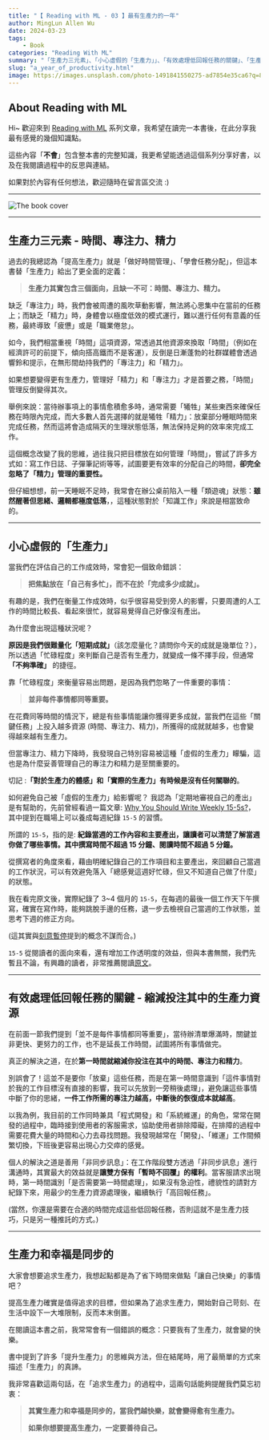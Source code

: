 ```yaml
---
title: "【 Reading with ML - 03 】最有生產力的一年"
author: MingLun Allen Wu
date: 2024-03-23
tags: 
    - Book
categories: "Reading With ML"
summary: "「生產力三元素」、「小心虛假的「生產力」」、「有效處理低回報任務的關鍵」、「生產力和幸福是同步的」" 
slug: "a_year_of_productivity.html"
image: https://images.unsplash.com/photo-1491841550275-ad7854e35ca6?q=80&w=3174&auto=format&fit=crop&ixlib=rb-4.0.3&ixid=M3wxMjA3fDB8MHxwaG90by1wYWdlfHx8fGVufDB8fHx8fA%3D%3D
---
```


## About Reading with ML

Hi~ 歡迎來到 [Reading with ML](https://minglunwu.com/categories/reading-with-ml/) 系列文章，我希望在讀完一本書後，在此分享我最有感覺的幾個知識點。

這些內容「**不會**」包含整本書的完整知識，我更希望能透過這個系列分享好書，以及在我閱讀過程中的反思與連結。

如果對於內容有任何想法，歡迎隨時在留言區交流 :)

---

![The book cover](https://minglunwu.com/images/20240323/book_cover.webp)

---

## 生產力三元素 - 時間、專注力、精力

過去的我總認為「提高生產力」就是「做好時間管理」、「學會任務分配」，但這本書替「生產力」給出了更全面的定義：

> **生產力其實包含三個面向，且缺一不可：時間、專注力、精力。**

缺乏「專注力」時，我們會被周遭的風吹草動影響，無法將心思集中在當前的任務上；而缺乏「精力」時，身體會以極度低效的模式運行，難以進行任何有意義的任務，最終導致「疲憊」或是「職業倦怠」。

如今，我們相當重視「時間」這項資源，常透過其他資源來換取「時間」（例如在經濟許可的前提下，傾向搭高鐵而不是客運），反倒是日漸蓬勃的社群媒體會透過響鈴和提示，在無形間劫持我們的「專注力」和「精力」。

如果想要變得更有生產力，管理好「精力」和「專注力」才是首要之務，「時間」管理反倒變得其次。

舉例來說：當待辦事項上的事情愈積愈多時，通常需要「犧牲」某些東西來確保任務在時限內完成，而大多數人首先選擇的就是犧牲「精力」：放棄部分睡眠時間來完成任務，然而這將會造成隔天的生理狀態低落，無法保持足夠的效率來完成工作。

這個概念改變了我的思維，過往我只把目標放在如何管理「時間」，嘗試了許多方式如：寫工作日誌、子彈筆記術等等，試圖要更有效率的分配自己的時間，**卻完全忽略了「精力」管理的重要性。**

但仔細想想，前一天睡眠不足時，我常會在辦公桌前陷入一種「類遊魂」狀態：**雖然醒著但思緒、邏輯都極度低落**，，這種狀態對於「知識工作」來說是相當致命的。

---

## 小心虛假的「生產力」

當我們在評估自己的工作成效時，常會犯一個致命錯誤：

> **把焦點放在「自己有多忙」，而不在於「完成多少成就」。**

有趣的是，我們在衡量工作成效時，似乎很容易受到旁人的影響，只要周遭的人工作的時間比較長、看起來很忙，就容易覺得自己好像沒有產出。

為什麼會出現這種狀況呢？

**原因是我們很難量化「短期成就」**（該怎麼量化？請問你今天的成就是幾單位？），所以透過「忙碌程度」來判斷自己是否有生產力，就變成一條不擇手段，但通常 **「不夠準確」** 的捷徑。

靠「忙碌程度」來衡量容易出問題，是因為我們忽略了一件重要的事情：

> **並非每件事情都同等重要。**

在花費同等時間的情況下，總是有些事情能讓你獲得更多成就，當我們在這些「關鍵任務」上投入越多資源 (時間、專注力、精力)，所獲得的成就就越多，也會變得越來越有生產力。

但當專注力、精力下降時，我發現自己特別容易被這種「虛假的生產力」矇騙，這也是為什麼妥善管理自己的專注力和精力是至關重要的。

切記 :**「對於生產力的體感」和「實際的生產力」有時候是沒有任何關聯的**。

如何避免自己被「虛假的生產力」給影響呢？ 我認為「定期地審視自己的產出」是有幫助的，先前曾經看過一篇文章: [Why You Should Write Weekly 15-5s?](https://eugeneyan.com/writing/15-5/)，其中提到在職場上可以養成每週紀錄 `15-5` 的習慣。

所謂的 `15-5`，指的是: **紀錄當週的工作內容和主要產出，讓讀者可以清楚了解當週你做了哪些事情。其中撰寫時間不超過 15 分鐘、閱讀時間不超過 5 分鐘。**

從撰寫者的角度來看，藉由明確紀錄自己的工作項目和主要產出，來回顧自己當週的工作狀況，可以有效避免落入「總感覺這週好忙碌，但又不知道自己做了什麼」的狀態。

我在看完原文後，實際紀錄了 3~4 個月的 `15-5`，在每週的最後一個工作天下午撰寫，確實在寫作時，能夠跳脫手邊的任務，退一步去檢視自己當週的工作狀態，並思考下週的修正方向。

(這其實與[刻意暫停](https://minglunwu.com/notes/2024/rebooting.html/)提到的概念不謀而合。)

`15-5` 從閱讀者的面向來看，還有增加工作透明度的效益，但與本書無關，我們先暫且不論，有興趣的讀者，非常推薦閱讀[原文](https://eugeneyan.com/writing/15-5/)。

---

## 有效處理低回報任務的關鍵 - 縮減投注其中的生產力資源

在前面一節我們提到「並不是每件事情都同等重要」，當待辦清單爆滿時，關鍵並非更快、更努力的工作，也不是延長工作時間，試圖將所有事情做完。

真正的解決之道，在於**第一時間就縮減你投注在其中的時間、專注力和精力**。

別誤會了！這並不是要你「放棄」這些任務，而是在第一時間意識到「這件事情對於我的工作目標沒有直接的影響，我可以先放到一旁稍後處理」，避免讓這些事情中斷了你的思緒，**一件工作所需的專注力越高，中斷後的恢復成本就越高**。

以我為例，我目前的工作同時兼具「程式開發」和「系統維運」的角色，常常在開發的過程中，臨時接到使用者的客服需求，協助使用者排除障礙，在排障的過程中需要花費大量的時間和心力去尋找問題。我發現越常在「開發」、「維運」工作間頻繁切換，下班後更容易出現心力交瘁的感覺。

個人的解決之道是善用「非同步訊息」：在工作階段雙方透過「非同步訊息」進行溝通時，其實最大的效益就是**讓雙方保有「暫時不回覆」的權利**。當客服請求出現時，第一時間識別「是否需要第一時間處理」，如果沒有急迫性，禮貌性的請對方紀錄下來，用最少的生產力資源處理後，繼續執行「高回報任務」。

(當然，你還是需要在合適的時間完成這些低回報任務，否則這就不是生產力技巧，只是另一種推託的方式。)

---

## 生產力和幸福是同步的

大家會想要追求生產力，我想起點都是為了省下時間來做點「讓自己快樂」的事情吧？

提高生產力確實是值得追求的目標，但如果為了追求生產力，開始對自己苛刻、在生活中設下一大堆限制，反而本末倒置。

在閱讀這本書之前，我常常會有一個錯誤的概念：只要我有了生產力，就會變的快樂。

書中提到了許多「提升生產力」的思維與方法，但在結尾時，用了最簡單的方式來描述「生產力」的真諦。

我非常喜歡這兩句話，在「追求生產力」的過程中，這兩句話能夠提醒我們莫忘初衷：

> **其實生產力和幸福是同步的，當我們越快樂，就會變得愈有生產力。**
>
> **如果你想要提高生產力，一定要善待自己。**
